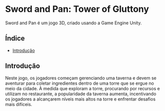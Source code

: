 # Sword and Pan: Tower of Gluttony

Sword and Pan é um jogo 3D, criado usando a Game Engine Unity.

## Índice
- [Introdução](#introdução)

## Introdução

Neste jogo, os jogadores começam gerenciando uma taverna e devem se aventurar para coletar ingredientes dentro de uma torre que se ergue no meio da cidade. À medida que exploram a torre, procurando por recursos e utilizam no restaurante, a popularidade da taverna aumenta, incentivando os jogadores a alcançarem níveis mais altos na torre e enfrentar desafios mais difíceis.
